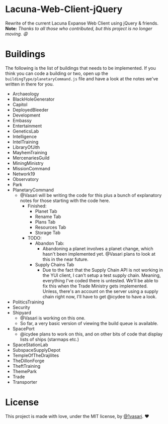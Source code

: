 # Lacuna-Web-Client-jQuery

Rewrite of the current Lacuna Expanse Web Client using jQuery & friends. **Note:** *Thanks to all those who contributed, but this project is no longer moving. :weary:*

# Buildings

The following is the list of buildings that needs to be implemented. If you think you can code a building or two, open up the `buildingType/planetaryCommand.js` file and have a look at the notes we've written in there for you.

* Archaeology
* BlackHoleGenerator
* Capitol
* DeployedBleeder
* Development
* Embassy
* Entertainment
* GeneticsLab
* Intelligence
* IntelTraining
* LibraryOfJith
* MayhemTraining
* MercenariesGuild
* MiningMinistry
* MissionCommand
* Network19
* Observatory
* Park
* PlanetaryCommand
    * @Vasari will be writing the code for this plus a bunch of explanatory notes for those starting with the code here.
        * Finished:
            * Planet Tab
            * Rename Tab
            * Plans Tab
            * Resources Tab
            * Storage Tab
        * TODO:
            * Abandon Tab:
                * Abandoning a planet involves a planet change, which hasn't been implemented yet. @Vasari plans to look at this in the near future.
            * Supply Chains Tab
                * Due to the fact that the Supply Chain API is not working in the YUI client, I can't setup a test supply chain. Meaning, everything I've coded there is untested. We'll be able to fix this when the Trade Ministry gets implemented. Unless, there's an account on the server using a supply chain right now, I'll have to get @icydee to have a look.
* PoliticsTraining
* Security
* Shipyard
    * @Vasari is working on this one.
    * So far, a very basic version of viewing the build queue is available.
* SpacePort
    * @icydee plans to work on this, and on other bits of code that display lists of ships (starmaps etc.)
* SpaceStationLab
* SubspaceSupplyDepot
* TempleOfTheDrajilites
* TheDillonForge
* TheftTraining
* ThemePark
* Trade
* Transporter

# License

This project is made with love, under the MIT license, by [@1vasari](https://twitter.com/1vasari). :heart:
